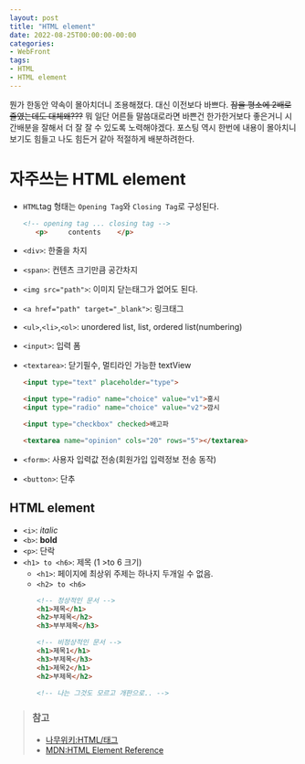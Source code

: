 ```yaml
---
layout: post
title: "HTML element"
date: 2022-08-25T00:00:00-00:00
categories:
- WebFront
tags:
- HTML
- HTML element
---
```

뭔가 한동안 약속이 몰아치더니 조용해졌다. 대신 이전보다 바쁘다. ~~잠을 평소에 2배로 줄였는데도 대체왜???~~ 뭐 일단 어른들 말씀대로라면 바쁜건 한가한거보다 좋은거니 시간배분을 잘해서 더 잘 잘 수 있도록 노력해야겠다. 포스팅 역시 한번에 내용이 몰아치니 보기도 힘들고 나도 힘든거 같아 적절하게 배분하려한다.

# 자주쓰는 HTML element
-  `HTML`tag 형태는 `Opening Tag`와 `Closing Tag`로 구성된다.
    ```html
    <!-- opening tag ... closing tag -->
       <p>     contents    </p>
    ```
- `<div>`: 한줄을 차지
- `<span>`: 컨텐츠 크기만큼 공간차지
- `<img src="path">`: 이미지 닫는태그가 없어도 된다.
- `<a href="path" target="_blank">`: 링크태그
- `<ul>`,`<li>`,`<ol>`: unordered list, list, ordered list(numbering)
- `<input>`: 입력 폼
- `<textarea>`: 닫기필수, 멀티라인 가능한 textView
  ```html
  <input type="text" placeholder="type">

  <input type="radio" name="choice" value="v1">홍시
  <input type="radio" name="choice" value="v2">깜시

  <input type="checkbox" checked>배고파  

  <textarea name="opinion" cols="20" rows="5"></textarea>
  ```

- `<form>`: 사용자 입력값 전송(회원가입 입력정보 전송 동작)
- `<button>`: 단추

## HTML element
- `<i>`: *italic*
- `<b>`: **bold**
- `<p>`: 단락
- `<h1> to <h6>`: 제목 (1 >to 6 크기)
  - `<h1>`: 페이지에 최상위 주제는 하나지 두개일 수 없음.
  - `<h2> to <h6>`
    ```html
    <!-- 정상적인 문서 -->
    <h1>제목</h1>
    <h2>부제목</h2>
    <h3>부부제목</h3>

    <!-- 비정상적인 문서 -->
    <h1>제목1</h1>
    <h3>부제목</h3>
    <h1>제목2</h1>
    <h2>부제목</h2>

    <!-- 나는 그것도 모르고 개판으로.. -->
    ```
> 
> ### 참고
> - [나무위키:HTML/태그](https://namu.wiki/w/HTML/%ED%83%9C%EA%B7%B8#%EC%8B%9C%EB%A7%A8%ED%8B%B1%20%ED%83%9C%EA%B7%B8)
> - [MDN:HTML Element Reference](https://developer.mozilla.org/ko/docs/Web/HTML/Element)